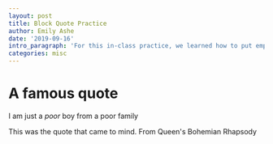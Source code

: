```yaml
---
layout: post
title: Block Quote Practice
author: Emily Ashe
date: '2019-09-16'
intro_paragraph: 'For this in-class practice, we learned how to put emphasis on a word, and we learned how to block quote it.'
categories: misc
---
```

<body>
  <h1> A famous quote </h1>
  <blockqupte>
    I am just a <em>poor</em> boy from a poor family
   
  <p> This was the quote that came to mind. From Queen's Bohemian Rhapsody</p>

